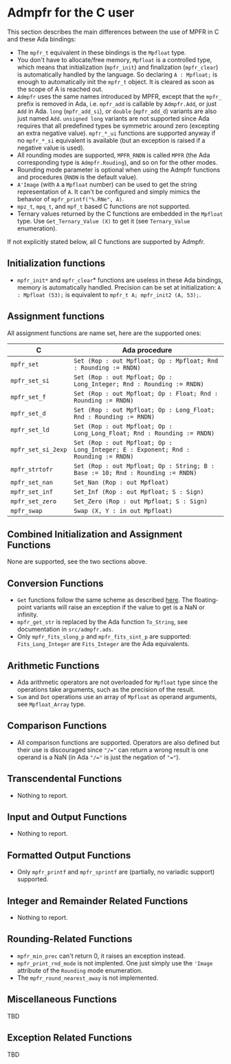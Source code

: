 # Admpfr for the C user

This section describes the main differences between the use of MPFR in C and
these Ada bindings:

- The `mpfr_t` equivalent in these bindings is the `Mpfloat` type.
- You don't have to allocate/free memory, `Mpfloat` is a controlled type, which
means that initialization (`mpfr_init`) and finalization (`mpfr_clear`) is
automatically handled by the language. So declaring `A : Mpfloat;` is enough to
automatically init the `mpfr_t` object. It is cleared as soon as the scope of A
is reached out.
- `Admpfr` uses the same names introduced by MPFR, except that the `mpfr_`
prefix is removed in Ada, i.e. `mpfr_add` is callable by `Admpfr.Add`, or just
`Add` in Ada. `long` (`mpfr_add_si`), or `double` (`mpfr_add_d`) variants are
also just named `Add`. `unsigned long` variants are not supported since Ada
requires that all predefined types be symmetric around zero (excepting an extra
negative value). `mpfr_*_ui` functions are supported anyway if no `mpfr_*_si`
equivalent is available (but an exception is raised if a negative value is
used).
- All rounding modes are supported, `MPFR_RNDN` is called `MPFR` (the Ada
corresponding type is `Admpfr.Rouding`), and so on for the other modes.
- Rounding mode parameter is optional when using the Admpfr functions and
procedures (`RNDN` is the default value).
- `A'Image` (with `A` a `Mpfloat` number) can be used to get the string
representation of `A`. It can't be configured and simply mimics the behavior of
`mpfr_printf("%.RNe", A)`.
- `mpz_t`, `mpq_t`, and `mpf_t` based C functions are not supported.
- Ternary values returned by the C functions are embedded in the `Mpfloat`
type. Use `Get_Ternary_Value (X)` to get it (see `Ternary_Value` enumeration).

If not explicitly stated below, all C functions are supported by Admpfr.

## Initialization functions

- `mpfr_init*` and `mpfr_clear`* functions are useless in these Ada bindings,
memory is automatically handled. Precision can be set at initialization: `A :
Mpfloat (53);` is equivalent to `mpfr_t A; mpfr_init2 (A, 53);`.

## Assignment functions

All assignment functions are name set, here are the supported ones:

| C                  | Ada procedure                                                                      |
|--------------------|------------------------------------------------------------------------------------|
| `mpfr_set`         | `Set (Rop : out Mpfloat; Op : Mpfloat; Rnd : Rounding := RNDN)`                    |
| `mpfr_set_si`      | `Set (Rop : out Mpfloat; Op : Long_Integer; Rnd : Rounding := RNDN)`               |
| `mpfr_set_f`       | `Set (Rop : out Mpfloat; Op : Float; Rnd : Rounding := RNDN)`                      |
| `mpfr_set_d`       | `Set (Rop : out Mpfloat; Op : Long_Float; Rnd : Rounding := RNDN)`                 |
| `mpfr_set_ld`      | `Set (Rop : out Mpfloat; Op : Long_Long_Float; Rnd : Rounding := RNDN)`            |
| `mpfr_set_si_2exp` | `Set (Rop : out Mpfloat; Op : Long_Integer; E : Exponent; Rnd : Rounding := RNDN)` |
| `mpfr_strtofr`     | `Set (Rop : out Mpfloat; Op : String; B : Base := 10; Rnd : Rounding := RNDN)`     |
| `mpfr_set_nan`     | `Set_Nan (Rop : out Mpfloat)`                                                      |
| `mpfr_set_inf`     | `Set_Inf (Rop : out Mpfloat; S : Sign)`                                            |
| `mpfr_set_zero`    | `Set_Zero (Rop : out Mpfloat; S : Sign)`                                           |
| `mpfr_swap`        | `Swap (X, Y : in out Mpfloat)`                                                     |

## Combined Initialization and Assignment Functions

None are supported, see the two sections above.

## Conversion Functions

- `Get` functions follow the same scheme as described
[here](#assignment-functions). The floating-point variants will raise an
exception if the value to get is a NaN or infinity.
- `mpfr_get_str` is replaced by the Ada function `To_String`, see documentation
in `src/admpfr.ads`.
- Only `mpfr_fits_slong_p` and `mpfr_fits_sint_p` are supported:
`Fits_Long_Integer` are `Fits_Integer` are the Ada equivalents.

## Arithmetic Functions

- Ada arithmetic operators are not overloaded for `Mpfloat` type since the
operations take arguments, such as the precision of the result.
- `Sum` and `Dot` operations use an array of `Mpfloat` as operand arguments, see
`Mpfloat_Array` type.

## Comparison Functions

- All comparison functions are supported. Operators are also defined but their
use is discouraged since `"/="` can return a wrong result is one operand is a
NaN (in Ada `"/="` is just the negation of `"="`).

## Transcendental Functions

- Nothing to report.

## Input and Output Functions

- Nothing to report.

## Formatted Output Functions

- Only `mpfr_printf` and `mpfr_sprintf` are (partially, no variadic support)
supported.

## Integer and Remainder Related Functions

- Nothing to report.

## Rounding-Related Functions

- `mpfr_min_prec` can't return 0, it raises an exception instead.
- `mpfr_print_rnd_mode` is not implented. One just simply use the `'Image`
attribute of the `Rounding` mode enumeration.
- The `mpfr_round_nearest_away` is not implemented.

## Miscellaneous Functions

TBD

## Exception Related Functions

TBD
